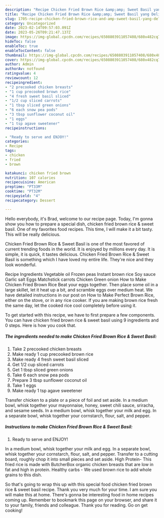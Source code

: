 ```yaml
---
description: "Recipe Chicken Fried Brown Rice &amp;amp; Sweet Basil yang Delicious"
title: "Recipe Chicken Fried Brown Rice &amp;amp; Sweet Basil yang Delicious"
slug: 1705-recipe-chicken-fried-brown-rice-and-amp-sweet-basil-yang-delicious
category: Uncategorized
date: 2023-02-14T09:57:03.091Z
date: 2023-05-26T09:21:47.137Z
image: https://img-global.cpcdn.com/recipes/6508803911057408/680x482cq70/chicken-fried-brown-rice-sweet-basil-recipe-main-photo.jpg
hideToc: false
enableToc: true
enableTocContent: false
thumbnail: https://img-global.cpcdn.com/recipes/6508803911057408/680x482cq70/chicken-fried-brown-rice-sweet-basil-recipe-main-photo.jpg
cover: https://img-global.cpcdn.com/recipes/6508803911057408/680x482cq70/chicken-fried-brown-rice-sweet-basil-recipe-main-photo.jpg
author: Admin
authorAv: notfound
ratingvalue: 4
reviewcount: 12
recipeingredient:
- "2 precooked chicken breasts"
- "1 cup precooked brown rice"
- "4 fresh sweet basil sliced"
- "1/2 cup sliced carrots"
- "1 tbsp sliced green onions"
- "6 each snow pea pods"
- "3 tbsp sunflower coconut oil"
- "1 eggs"
- "1 tsp agave sweetener"
recipeinstructions:

- "Ready to serve and ENJOY!"
categories:
- Recipe
tags:
- chicken
- fried
- brown

katakunci: chicken fried brown 
nutrition: 107 calories
recipecuisine: American
preptime: "PT33M"
cooktime: "PT32M"
recipeyield: "4"
recipecategory: Dessert

---
```



Hello everybody, it's Brad, welcome to our recipe page. Today, I'm gonna show you how to prepare a special dish, chicken fried brown rice &amp; sweet basil. One of my favorites food recipes. This time, I will make it a bit tasty. This will be really delicious.

Chicken Fried Brown Rice &amp; Sweet Basil is one of the most favored of current trending foods in the world. It is enjoyed by millions every day. It is simple, it is quick, it tastes delicious. Chicken Fried Brown Rice &amp; Sweet Basil is something which I have loved my entire life. They're nice and they look wonderful.

Recipe Ingredients Vegetable oil Frozen peas Instant brown rice Soy sauce Garlic salt Eggs Matchstick carrots Chicken Green onion How to Make Chicken Fried Brown Rice Beat your eggs together. Then place some oil in a large skillet, let it heat up a bit, and scramble eggs over medium heat. We have detailed instructions in our post on How to Make Perfect Brown Rice, either on the stove, or in any rice cooker. If you are making brown rice fresh the same day, let the cooked rice cool completely before using it.


To get started with this recipe, we have to first prepare a few components. You can have chicken fried brown rice &amp; sweet basil using 9 ingredients and 0 steps. Here is how you cook that.

<!--inarticleads1-->

##### The ingredients needed to make Chicken Fried Brown Rice &amp; Sweet Basil:

1. Take 2 precooked chicken breasts
1. Make ready 1 cup precooked brown rice
1. Make ready 4 fresh sweet basil sliced
1. Get 1/2 cup sliced carrots
1. Get 1 tbsp sliced green onions
1. Take 6 each snow pea pods
1. Prepare 3 tbsp sunflower coconut oil
1. Take 1 eggs
1. Make ready 1 tsp agave sweetener


Transfer chicken to a plate or a piece of foil and set aside. In a medium bowl, whisk together your mayonnaise, honey, sweet chili sauce, sriracha, and sesame seeds. In a medium bowl, whisk together your milk and egg. In a separate bowl, whisk together your cornstarch, flour, salt, and pepper. 

<!--inarticleads2-->

##### Instructions to make Chicken Fried Brown Rice &amp; Sweet Basil:


1. Ready to serve and ENJOY!

In a medium bowl, whisk together your milk and egg. In a separate bowl, whisk together your cornstarch, flour, salt, and pepper. Transfer to a cutting board, roughly chop it into small pieces and set aside. High Protein- This fried rice is made with ButcherBox organic chicken breasts that are low in fat and high in protein. Healthy carbs - We used brown rice to add whole grains to this dish. 

So that's going to wrap this up with this special food chicken fried brown rice &amp; sweet basil recipe. Thank you very much for your time. I am sure you will make this at home. There's gonna be interesting food in home recipes coming up. Remember to bookmark this page on your browser, and share it to your family, friends and colleague. Thank you for reading. Go on get cooking!
